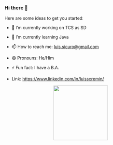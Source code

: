 ### Hi there 👋


Here are some ideas to get you started:

- 🔭 I’m currently working on TCS as SD
- 🌱 I’m currently learning Java
- 📫 How to reach me: luis.sicuro@gmail.com
- 😄 Pronouns: He/Him
- ⚡ Fun fact: I have a B.A.

- Link: https://www.linkedin.com/in/luisscremin/


<div align="center" dir="auto">
<img height="180em" src="https://github-readme-stats.vercel.app/api/top-langs/?username=ghhmm&amp;layout=compact&amp;langs_count=7&amp;theme=dark" style="max-width: 100%;">
</a></div>
